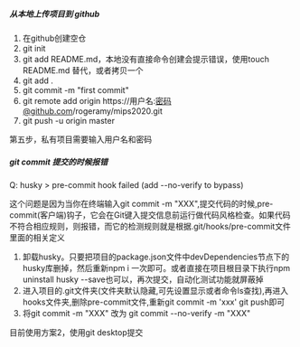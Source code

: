 ##### 从本地上传项目到 github

1. 在github创建空仓
2. git init
3. git add README.md，本地没有直接命令创建会提示错误，使用touch README.md 替代，或者拷贝一个
4. git add .
5. git commit -m "first commit"
6. git remote add origin https://用户名:密码@github.com/rogeramy/mips2020.git
7. git push -u origin master

第五步，私有项目需要输入用户名和密码



##### git commit 提交的时候报错

Q: husky > pre-commit hook failed (add --no-verify to bypass)

这个问题是因为当你在终端输入git commit -m "XXX",提交代码的时候,pre-commit(客户端)钩子，它会在Git键入提交信息前运行做代码风格检查。如果代码不符合相应规则，则报错，而它的检测规则就是根据.git/hooks/pre-commit文件里面的相关定义

1. 卸载husky。只要把项目的package.json文件中devDependencies节点下的husky库删掉，然后重新npm i 一次即可。或者直接在项目根目录下执行npm uninstall husky --save也可以，再次提交，自动化测试功能就屏蔽掉
2. 进入项目的.git文件夹(文件夹默认隐藏,可先设置显示或者命令ls查找),再进入hooks文件夹,删除pre-commit文件,重新git commit -m 'xxx' git push即可
3. 将git commit -m "XXX" 改为 git commit --no-verify -m "XXX"

目前使用方案2，使用git desktop提交



